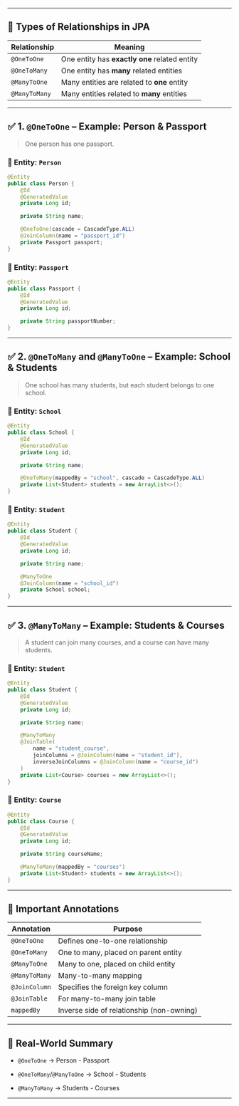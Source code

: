 
---

## 🔗 Types of Relationships in JPA

| Relationship  | Meaning                                       |
| ------------- | --------------------------------------------- |
| `@OneToOne`   | One entity has **exactly one** related entity |
| `@OneToMany`  | One entity has **many** related entities      |
| `@ManyToOne`  | Many entities are related to **one** entity   |
| `@ManyToMany` | Many entities related to **many** entities    |

---

## ✅ 1. `@OneToOne` – Example: Person & Passport

> One person has one passport.

### 🔸 Entity: `Person`

```java
@Entity
public class Person {
    @Id
    @GeneratedValue
    private Long id;

    private String name;

    @OneToOne(cascade = CascadeType.ALL)
    @JoinColumn(name = "passport_id")
    private Passport passport;
}
```

### 🔸 Entity: `Passport`

```java
@Entity
public class Passport {
    @Id
    @GeneratedValue
    private Long id;

    private String passportNumber;
}
```

---

## ✅ 2. `@OneToMany` and `@ManyToOne` – Example: School & Students

> One school has many students, but each student belongs to one school.

### 🔸 Entity: `School`

```java
@Entity
public class School {
    @Id
    @GeneratedValue
    private Long id;

    private String name;

    @OneToMany(mappedBy = "school", cascade = CascadeType.ALL)
    private List<Student> students = new ArrayList<>();
}
```

### 🔸 Entity: `Student`

```java
@Entity
public class Student {
    @Id
    @GeneratedValue
    private Long id;

    private String name;

    @ManyToOne
    @JoinColumn(name = "school_id")
    private School school;
}
```

---

## ✅ 3. `@ManyToMany` – Example: Students & Courses

> A student can join many courses, and a course can have many students.

### 🔸 Entity: `Student`

```java
@Entity
public class Student {
    @Id
    @GeneratedValue
    private Long id;

    private String name;

    @ManyToMany
    @JoinTable(
        name = "student_course",
        joinColumns = @JoinColumn(name = "student_id"),
        inverseJoinColumns = @JoinColumn(name = "course_id")
    )
    private List<Course> courses = new ArrayList<>();
}
```

### 🔸 Entity: `Course`

```java
@Entity
public class Course {
    @Id
    @GeneratedValue
    private Long id;

    private String courseName;

    @ManyToMany(mappedBy = "courses")
    private List<Student> students = new ArrayList<>();
}
```

---

## 🔁 Important Annotations

|Annotation|Purpose|
|---|---|
|`@OneToOne`|Defines one-to-one relationship|
|`@OneToMany`|One to many, placed on parent entity|
|`@ManyToOne`|Many to one, placed on child entity|
|`@ManyToMany`|Many-to-many mapping|
|`@JoinColumn`|Specifies the foreign key column|
|`@JoinTable`|For many-to-many join table|
|`mappedBy`|Inverse side of relationship (non-owning)|

---

## 🧠 Real-World Summary

- `@OneToOne` → Person - Passport
    
- `@OneToMany`/`@ManyToOne` → School - Students
    
- `@ManyToMany` → Students - Courses
    

---
